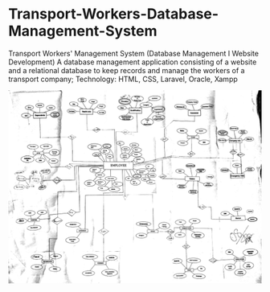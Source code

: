 # Transport-Workers-Database-Management-System

Transport Workers' Management System (Database Management I Website Development) A database management application consisting of a website and a relational database to keep records and manage the workers of a transport company; Technology: HTML, CSS, Laravel, Oracle, Xampp

![alt text](https://github.com/UzmaHasan/Transport-Workers-Database-Management-System/blob/main/ER%20Diagram.jpg)

